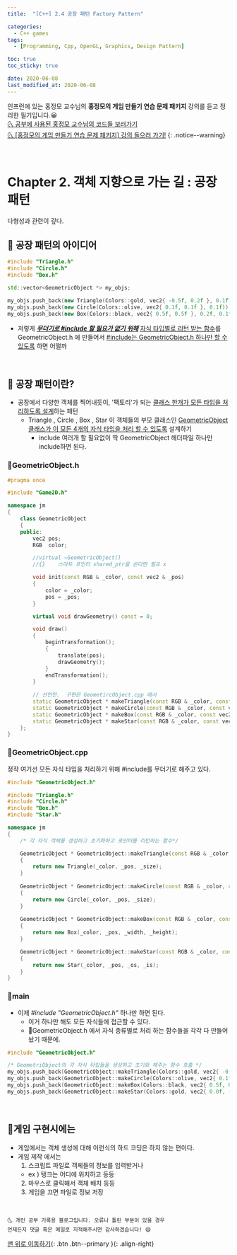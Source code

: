 ```yaml
---
title:  "[C++] 2.4 공장 패턴 Factory Pattern" 

categories:
  - C++ games
tags:
  - [Programming, Cpp, OpenGL, Graphics, Design Pattern]

toc: true
toc_sticky: true

date: 2020-06-08
last_modified_at: 2020-06-08
---
```


인프런에 있는 홍정모 교수님의 **홍정모의 게임 만들기 연습 문제 패키지** 강의를 듣고 정리한 필기입니다.😀   
[🌜 공부에 사용된 홍정모 교수님의 코드들 보러가기](https://github.com/jmhong-simulation/GameDevPracticePackage)   
[🌜 [홍정모의 게임 만들기 연습 문제 패키지] 강의 들으러 가기!](https://www.inflearn.com/course/c-2)
{: .notice--warning}

<br>

# Chapter 2. 객체 지향으로 가는 길 : 공장 패턴
다형성과 관련이 깊다.

## 🔔 공장 패턴의 아이디어

```cpp
#include "Triangle.h"
#include "Circle.h"
#include "Box.h"

std::vector<GeometricObject *> my_objs;

my_objs.push_back(new Triangle(Colors::gold, vec2{ -0.5f, 0.2f }, 0.1f)); 
my_objs.push_back(new Circle(Colors::olive, vec2{ 0.1f, 0.1f }, 0.1f)); 
my_objs.push_back(new Box(Colors::black, vec2{ 0.5f, 0.5f }, 0.2f, 0.1f)); 
```
- 저렇게 ***<u>무더기로 #include 할 필요가 없기 위해</u>*** <u>자식 타입별로 리턴 받는 함수</u>를  GeometricObject.h 에 만들어서 <u>#include는 GeometricObject.h 하나만 할 수 있도록</u> 하면 어떨까

<br>

## 🔔 공장 패턴이란? 
- 공장에서 다양한 객체를 찍어내듯이, '팩토리'가 되는 <u>클래스 한개가 모든 타입을 처리하도록 설계</u>하는 패턴
  - Triangle , Circle ,  Box , Star   이 객체들의 부모 클래스인 <u>GeometricObject 클래스가 이 모든 4개의 자식 타입을 처리 할 수 있도록</u> 설계하기
    - include 여러개 할 필요없이 딱 GeometricObject 헤더파일 하나만 include하면 된다.

### 📜GeometricObject.h

```cpp
#pragma once

#include "Game2D.h"

namespace jm
{
	class GeometricObject
	{
	public:
		vec2 pos;
		RGB  color;

		//virtual ~GeometricObject()
		//{}    스마트 포인터 shared_ptr을 쓴다면 필요 x

		void init(const RGB & _color, const vec2 & _pos)
		{
			color = _color;
			pos = _pos;
		}

		virtual void drawGeometry() const = 0;

		void draw()
		{
			beginTransformation();
			{
				translate(pos);
				drawGeometry();
			}
			endTransformation();
		}
		
		// 선언만.  구현은 GeometircObject.cpp 에서 
		static GeometricObject * makeTriangle(const RGB & _color, const vec2 & _pos, const float & _size);
		static GeometricObject * makeCircle(const RGB & _color, const vec2 & _pos, const float & _size);
		static GeometricObject * makeBox(const RGB & _color, const vec2 & _pos, const float & _width, const float &_height);
		static GeometricObject * makeStar(const RGB & _color, const vec2 & _pos, const float & _os, const float & _is);
	};
}
```
### 📜GeometricObject.cpp
정작 여기선 모든 자식 타입을 처리하기 위해 #include를 무더기로 해주고 있다.

```cpp
#include "GeometricObject.h"

#include "Triangle.h"   
#include "Circle.h"    
#include "Box.h"      
#include "Star.h"  

namespace jm
{
	/* 각 자식 객체를 생성하고 초기화하고 포인터를 리턴하는 함수*/

	GeometricObject * GeometricObject::makeTriangle(const RGB & _color, const vec2 & _pos, const float & _size)
	{
		return new Triangle(_color, _pos, _size);
	}
	
	GeometricObject * GeometricObject::makeCircle(const RGB & _color, const vec2 & _pos, const float & _size)
	{
		return new Circle(_color, _pos, _size);
	}
	
	GeometricObject * GeometricObject::makeBox(const RGB & _color, const vec2 & _pos, const float & _width, const float & _height)
	{
		return new Box(_color, _pos, _width, _height);
	}

	GeometricObject * GeometricObject::makeStar(const RGB & _color, const vec2 & _pos, const float & _os, const float & _is)
	{
		return new Star(_color, _pos, _os, _is);
	}
}
```

### 📜main
- 이제 *#include "GeometricObject.h"* 하나만 하면 된다. 
  - 이거 하나만 해도 모든 자식들에 접근할 수 있다.
  - 📜GeometricObject.h 에서 자식 종류별로 처리 하는 함수들을 각각 다 만들어놨기 때문에.

```cpp
#include "GeometricObject.h"

/* GeometriObject의 각 자식 타입들을 생성하고 초기화 해주는 함수 호출 */
my_objs.push_back(GeometricObject::makeTriangle(Colors::gold, vec2{ -0.5f, 0.2f }, 0.1f));
my_objs.push_back(GeometricObject::makeCircle(Colors::olive, vec2{ 0.1f, 0.1f }, 0.1f));
my_objs.push_back(GeometricObject::makeBox(Colors::black, vec2{ 0.5f, 0.5f }, 0.2f, 0.1f));
my_objs.push_back(GeometricObject::makeStar(Colors::gold, vec2{ 0.0f, -0.5f }, 0.25f, 0.15f));
```

<br>

## 🔔게임 구현시에는

- 게임에서는 객체 생성에 대해 
이런식의 하드 코딩은 하지 않는 편이다.
- 게임 제작 에서는
  1. 스크립트 파일로 객체들의 정보를 입력받거나
    - ex ) 탱크는 어디에 위치하고 등등
  2. 마우스로 클릭해서 객체 배치 등등
  3. 게임을 끄면 파일로 정보 저장

<br>

    🌜 개인 공부 기록용 블로그입니다. 오류나 틀린 부분이 있을 경우 
    언제든지 댓글 혹은 메일로 지적해주시면 감사하겠습니다! 😄

[맨 위로 이동하기](#){: .btn .btn--primary }{: .align-right}